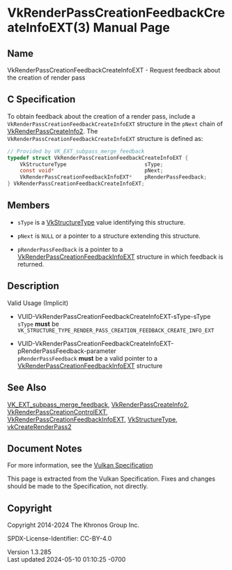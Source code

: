 # VkRenderPassCreationFeedbackCreateInfoEXT(3) Manual Page

## Name

VkRenderPassCreationFeedbackCreateInfoEXT - Request feedback about the
creation of render pass



## <a href="#_c_specification" class="anchor"></a>C Specification

To obtain feedback about the creation of a render pass, include a
`VkRenderPassCreationFeedbackCreateInfoEXT` structure in the `pNext`
chain of [VkRenderPassCreateInfo2](https://registry.khronos.org/vulkan/specs/1.3-extensions/man/html/VkRenderPassCreateInfo2.html). The
`VkRenderPassCreationFeedbackCreateInfoEXT` structure is defined as:

``` c
// Provided by VK_EXT_subpass_merge_feedback
typedef struct VkRenderPassCreationFeedbackCreateInfoEXT {
    VkStructureType                         sType;
    const void*                             pNext;
    VkRenderPassCreationFeedbackInfoEXT*    pRenderPassFeedback;
} VkRenderPassCreationFeedbackCreateInfoEXT;
```

## <a href="#_members" class="anchor"></a>Members

- `sType` is a [VkStructureType](https://registry.khronos.org/vulkan/specs/1.3-extensions/man/html/VkStructureType.html) value identifying
  this structure.

- `pNext` is `NULL` or a pointer to a structure extending this
  structure.

- `pRenderPassFeedback` is a pointer to a
  [VkRenderPassCreationFeedbackInfoEXT](https://registry.khronos.org/vulkan/specs/1.3-extensions/man/html/VkRenderPassCreationFeedbackInfoEXT.html)
  structure in which feedback is returned.

## <a href="#_description" class="anchor"></a>Description

Valid Usage (Implicit)

- <a href="#VUID-VkRenderPassCreationFeedbackCreateInfoEXT-sType-sType"
  id="VUID-VkRenderPassCreationFeedbackCreateInfoEXT-sType-sType"></a>
  VUID-VkRenderPassCreationFeedbackCreateInfoEXT-sType-sType  
  `sType` **must** be
  `VK_STRUCTURE_TYPE_RENDER_PASS_CREATION_FEEDBACK_CREATE_INFO_EXT`

- <a
  href="#VUID-VkRenderPassCreationFeedbackCreateInfoEXT-pRenderPassFeedback-parameter"
  id="VUID-VkRenderPassCreationFeedbackCreateInfoEXT-pRenderPassFeedback-parameter"></a>
  VUID-VkRenderPassCreationFeedbackCreateInfoEXT-pRenderPassFeedback-parameter  
  `pRenderPassFeedback` **must** be a valid pointer to a
  [VkRenderPassCreationFeedbackInfoEXT](https://registry.khronos.org/vulkan/specs/1.3-extensions/man/html/VkRenderPassCreationFeedbackInfoEXT.html)
  structure

## <a href="#_see_also" class="anchor"></a>See Also

[VK_EXT_subpass_merge_feedback](https://registry.khronos.org/vulkan/specs/1.3-extensions/man/html/VK_EXT_subpass_merge_feedback.html),
[VkRenderPassCreateInfo2](https://registry.khronos.org/vulkan/specs/1.3-extensions/man/html/VkRenderPassCreateInfo2.html),
[VkRenderPassCreationControlEXT](https://registry.khronos.org/vulkan/specs/1.3-extensions/man/html/VkRenderPassCreationControlEXT.html),
[VkRenderPassCreationFeedbackInfoEXT](https://registry.khronos.org/vulkan/specs/1.3-extensions/man/html/VkRenderPassCreationFeedbackInfoEXT.html),
[VkStructureType](https://registry.khronos.org/vulkan/specs/1.3-extensions/man/html/VkStructureType.html),
[vkCreateRenderPass2](https://registry.khronos.org/vulkan/specs/1.3-extensions/man/html/vkCreateRenderPass2.html)

## <a href="#_document_notes" class="anchor"></a>Document Notes

For more information, see the <a
href="https://registry.khronos.org/vulkan/specs/1.3-extensions/html/vkspec.html#VkRenderPassCreationFeedbackCreateInfoEXT"
target="_blank" rel="noopener">Vulkan Specification</a>

This page is extracted from the Vulkan Specification. Fixes and changes
should be made to the Specification, not directly.

## <a href="#_copyright" class="anchor"></a>Copyright

Copyright 2014-2024 The Khronos Group Inc.

SPDX-License-Identifier: CC-BY-4.0

Version 1.3.285  
Last updated 2024-05-10 01:10:25 -0700
